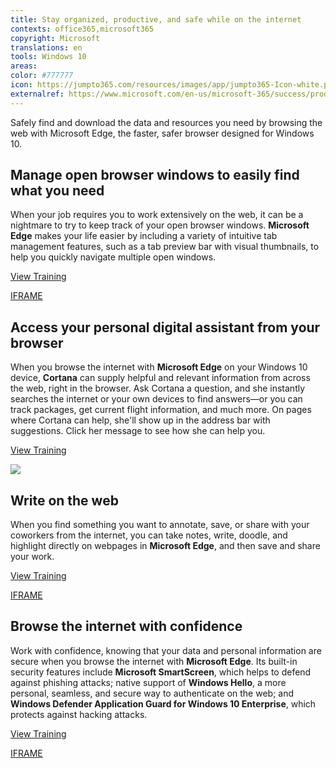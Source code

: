 ```yaml
---
title: Stay organized, productive, and safe while on the internet
contexts: office365,microsoft365
copyright: Microsoft
translations: en
tools: Windows 10
areas: 
color: #777777
icon: https://jumpto365.com/resources/images/app/jumpto365-Icon-white.png
externalref: https://www.microsoft.com/en-us/microsoft-365/success/productivitylibrary/stay-organized-productive-and-safe-while-on-the-internet
---
```

Safely find and download the data and resources you need by browsing the web with Microsoft Edge, the faster, safer browser designed for Windows 10.


## Manage open browser windows to easily find what you need

When your job requires you to work extensively on the web, it can be a nightmare to try to keep track of your open browser windows. **Microsoft Edge** makes your life easier by including a variety of intuitive tab management features, such as a tab preview bar with visual thumbnails, to help you quickly navigate multiple open windows.

[View Training](https://support.microsoft.com/help/4018248)

[IFRAME](https://www.microsoft.com/en-us/videoplayer/embed/RE1US2Z)

## Access your personal digital assistant from your browser

When you browse the internet with **Microsoft Edge** on your Windows 10 device, **Cortana** can supply helpful and relevant information from across the web, right in the browser. Ask Cortana a question, and she instantly searches the internet or your own devices to find answers—or you can track packages, get current flight information, and much more. On pages where Cortana can help, she'll show up in the address bar with suggestions. Click her message to see how she can help you.

[View Training](https://support.microsoft.com/help/17158/windows-10-dynamic-duo)

![](http://img-prod-cms-rt-microsoft-com.akamaized.net/cms/api/am/imageFileData/RE1NLIf?ver=1197)

## Write on the web

When you find something you want to annotate, save, or share with your coworkers from the internet, you can take notes, write, doodle, and highlight directly on webpages in **Microsoft Edge**, and then save and share your work.

[View Training](https://support.microsoft.com/help/17221)

[IFRAME](https://www.microsoft.com/en-us/videoplayer/embed/RE1UKgw)

## Browse the internet with confidence

Work with confidence, knowing that your data and personal information are secure when you browse the internet with **Microsoft Edge**. Its built-in security features include **Microsoft SmartScreen**, which helps to defend against phishing attacks; native support of **Windows Hello**, a more personal, seamless, and secure way to authenticate on the web; and **Windows Defender Application Guard for Windows 10 Enterprise**, which protects against hacking attacks.

[View Training](https://docs.microsoft.com/microsoft-edge/deploy/security-enhancements-microsoft-edge)

[IFRAME](https://www.microsoft.com/en-us/videoplayer/embed/RE1UKgS)

